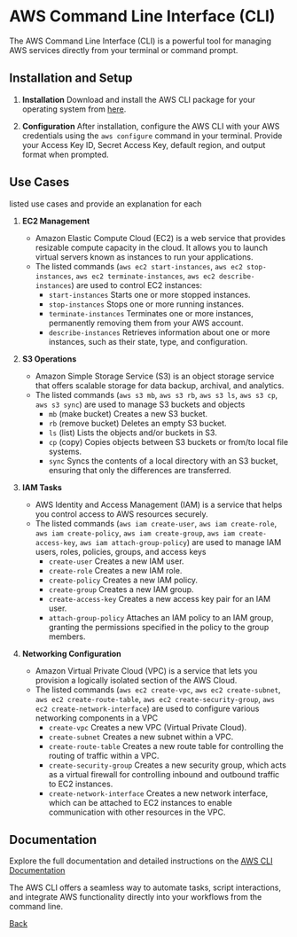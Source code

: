 # AWS Command Line Interface (CLI)

The AWS Command Line Interface (CLI) is a powerful tool for managing AWS services directly from your terminal or command prompt.

## Installation and Setup

1. **Installation** Download and install the AWS CLI package for your operating system from [here](https://docs.aws.amazon.com/cli/latest/userguide/install-cliv2.html).

2. **Configuration** After installation, configure the AWS CLI with your AWS credentials using the `aws configure` command in your terminal. Provide your Access Key ID, Secret Access Key, default region, and output format when prompted.

## Use Cases
listed use cases and provide an explanation for each

1. **EC2 Management**
   - Amazon Elastic Compute Cloud (EC2) is a web service that provides resizable compute capacity in the cloud. It allows you to launch virtual servers known as instances to run your applications.
   - The listed commands (`aws ec2 start-instances`, `aws ec2 stop-instances`, `aws ec2 terminate-instances`, `aws ec2 describe-instances`) are used to control EC2 instances:
     - `start-instances` Starts one or more stopped instances.
     - `stop-instances` Stops one or more running instances.
     - `terminate-instances` Terminates one or more instances, permanently removing them from your AWS account.
     - `describe-instances` Retrieves information about one or more instances, such as their state, type, and configuration.

2. **S3 Operations**
   - Amazon Simple Storage Service (S3) is an object storage service that offers scalable storage for data backup, archival, and analytics.
   - The listed commands (`aws s3 mb`, `aws s3 rb`, `aws s3 ls`, `aws s3 cp`, `aws s3 sync`) are used to manage S3 buckets and objects
     - `mb` (make bucket) Creates a new S3 bucket.
     - `rb` (remove bucket) Deletes an empty S3 bucket.
     - `ls` (list) Lists the objects and/or buckets in S3.
     - `cp` (copy) Copies objects between S3 buckets or from/to local file systems.
     - `sync` Syncs the contents of a local directory with an S3 bucket, ensuring that only the differences are transferred.

3. **IAM Tasks**
   - AWS Identity and Access Management (IAM) is a service that helps you control access to AWS resources securely.
   - The listed commands (`aws iam create-user`, `aws iam create-role`, `aws iam create-policy`, `aws iam create-group`, `aws iam create-access-key`, `aws iam attach-group-policy`) are used to manage IAM users, roles, policies, groups, and access keys
     - `create-user` Creates a new IAM user.
     - `create-role` Creates a new IAM role.
     - `create-policy` Creates a new IAM policy.
     - `create-group` Creates a new IAM group.
     - `create-access-key` Creates a new access key pair for an IAM user.
     - `attach-group-policy` Attaches an IAM policy to an IAM group, granting the permissions specified in the policy to the group members.

4. **Networking Configuration**
   - Amazon Virtual Private Cloud (VPC) is a service that lets you provision a logically isolated section of the AWS Cloud.
   - The listed commands (`aws ec2 create-vpc`, `aws ec2 create-subnet`, `aws ec2 create-route-table`, `aws ec2 create-security-group`, `aws ec2 create-network-interface`) are used to configure various networking components in a VPC
     - `create-vpc` Creates a new VPC (Virtual Private Cloud).
     - `create-subnet` Creates a new subnet within a VPC.
     - `create-route-table` Creates a new route table for controlling the routing of traffic within a VPC.
     - `create-security-group` Creates a new security group, which acts as a virtual firewall for controlling inbound and outbound traffic to EC2 instances.
     - `create-network-interface` Creates a new network interface, which can be attached to EC2 instances to enable communication with other resources in the VPC.

## Documentation

Explore the full documentation and detailed instructions on the [AWS CLI Documentation](https://docs.aws.amazon.com/cli/index.html)

The AWS CLI offers a seamless way to automate tasks, script interactions, and integrate AWS functionality directly into your workflows from the command line.

[Back](../aws.md)